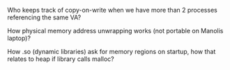 
Who keeps track of copy-on-write when we have more than 2 processes referencing the same VA?

How physical memory address unwrapping works (not portable on Manolis laptop)?

How .so (dynamic libraries) ask for memory regions on startup, how that relates to heap if library calls malloc?